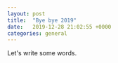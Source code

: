 ```yaml
---
layout: post
title:  "Bye bye 2019"
date:   2019-12-28 21:02:55 +0000
categories: general
---
```


Let's write some words.